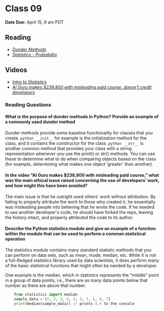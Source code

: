 # Class 09

**Date Due:** April 15, 9 am PDT

## Reading

- [_Dunder Methods_](https://dbader.org/blog/python-dunder-methods)
- [_Statistics - Probability_](https://www.dataquest.io/blog/basic-statistics-in-python-probability/)

## Videos

- [_Intro to Statistics_](https://www.youtube.com/watch?v=MdHtK7CWpCQ)
- [_AI Guru makes $238,800 with misleading paid course. doesn’t credit developers_](https://www.youtube.com/watch?v=7jmBE4yPrOs)

### Reading Questions

#### What is the purpose of dunder methods in Python? Provide an example of a commonly used dunder method

Dunder methods provide some baseline functionality for classes that you create. ```python __init__``` for example
is the initialization method for the class, and it contains the constructor for the class. ```python __str__``` is another
common method that provides your class with a string representation whenever you use the print() or str() methods. You
can use these to determine what to do when comparing objects based on the class (for example, determining what makes one
object 'greater' than another).

#### In the video “AI Guru makes $238,800 with misleading paid course,” what was the main ethical issue raised concerning the use of developers’ work, and how might this have been avoided?

The main issue is that he outright used others' work without attribution. By failing to properly attribute the work to those
who created it, he essentially was misleading people into believing that he wrote the code. If he needed to use another developer's
code, he should have forked the repo, leaving the history intact, and properly attributed the code to its author.

#### Describe the Python statistics module and give an example of a function within the module that can be used to perform a common statistical operation

The statistics module contains many standard statistic methods that you can perform on data sets, such as mean, mode,
median, etc. While it is not a full-fledged statistics library used by data scientists, it does perform many of the basic
statistical functions that might often be needed by a developer.

One example is the median, which in statistics represents the "middle" point in a group of data points, i.e., there are as many
data points below that number as there are above that number.

```python
    from statistics import median
    sample_data = [2, 3, 3, 4, 4, 5, 5, 6, 6, 7]
    print(median(sample_data)) // prints 4.5 to the console
```
